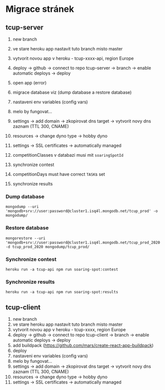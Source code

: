 # Migrace stránek

## tcup-server

1. new branch
2. ve stare heroku app nastavit tuto branch misto master
3. vytvorit novou app v heroku - tcup-xxxx-api, region Europe
4. deploy -> github -> connect to repo tcup-server -> branch -> enable automatic deploys -> deploy
5. open app (error)
6. migrace database viz (dump database a restore database)
7. nastaveni env variables (config vars)
8. melo by fungovat...
9. settings -> add domain -> zkopirovat dns target -> vytvorit novy dns zaznam (TTL 300, CNAME)
10. resources -> change dyno type -> hobby dyno
11. settings -> SSL certificates -> automatically managed

12. competitionClasses v databazi musi mit `soaringSpotId`
13. synchronize contest
14. competitionDays must have correct `TASK`s set
15. synchronize results

### Dump database

```
mongodump --uri 'mongodb+srv://user:password@cluster1.isq4l.mongodb.net/tcup_prod' -o mongodump/
```

### Restore database

```
mongorestore --uri 'mongodb+srv://user:password@cluster1.isq4l.mongodb.net/tcup_prod_2020' -d tcup_prod_2020 mongodump/tcup_prod/
```

### Synchronize contest

```
heroku run -a tcup-api npm run soaring-spot:contest
```

### Synchronize results

```
heroku run -a tcup-api npm run soaring-spot:results
```

## tcup-client

1. new branch
2. ve stare heroku app nastavit tuto branch misto master
3. vytvorit novou app v heroku - tcup-xxxx, region Europe
4. deploy -> github -> connect to repo tcup-client -> branch -> enable automatic deploys -> deploy
5. add buildpack (https://github.com/mars/create-react-app-buildpack)
6. deploy
7. nastaveni env variables (config vars)
8. melo by fungovat...
9. settings -> add domain -> zkopirovat dns target -> vytvorit novy dns zaznam (TTL 300, CNAME)
10. resources -> change dyno type -> hobby dyno
11. settings -> SSL certificates -> automatically managed
